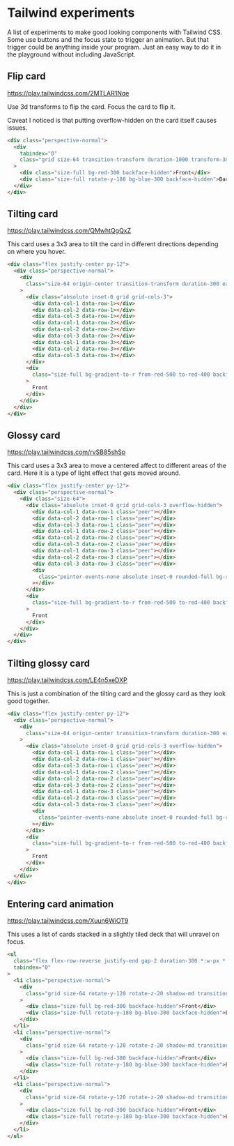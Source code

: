 # Tailwind experiments

A list of experiments to make good looking components with Tailwind CSS. Some use buttons and the focus state to trigger an animation. But that trigger could be anything inside your program. Just an easy way to do it in the playground without including JavaScript.

## Flip card

https://play.tailwindcss.com/2MTLAR1Nqe

Use 3d transforms to flip the card. Focus the card to flip it.

Caveat I noticed is that putting overflow-hidden on the card itself causes issues.

```html
<div class="perspective-normal">
  <div
    tabindex="0"
    class="grid size-64 transition-transform duration-1000 transform-3d *:[grid-area:1/1] focus:rotate-y-180"
  >
    <div class="size-full bg-red-300 backface-hidden">Front</div>
    <div class="size-full rotate-y-180 bg-blue-300 backface-hidden">Back</div>
  </div>
</div>
```

## Tilting card

https://play.tailwindcss.com/QMwhtQgQxZ

This card uses a 3x3 area to tilt the card in different directions depending on where you hover.

```html
<div class="flex justify-center py-12">
  <div class="perspective-normal">
    <div
      class="size-64 origin-center transition-transform duration-300 ease-linear transform-3d has-[[data-col-1]:hover]:rotate-y-12 has-[[data-col-3]:hover]:-rotate-y-12 has-[[data-row-1]:hover]:-rotate-x-12 has-[[data-row-3]:hover]:rotate-x-12"
    >
      <div class="absolute inset-0 grid grid-cols-3">
        <div data-col-1 data-row-1></div>
        <div data-col-2 data-row-1></div>
        <div data-col-3 data-row-1></div>
        <div data-col-1 data-row-2></div>
        <div data-col-2 data-row-2></div>
        <div data-col-3 data-row-2></div>
        <div data-col-1 data-row-3></div>
        <div data-col-2 data-row-3></div>
        <div data-col-3 data-row-3></div>
      </div>
      <div
        class="size-full bg-gradient-to-r from-red-500 to-red-400 backface-hidden"
      >
        Front
      </div>
    </div>
  </div>
</div>
```

## Glossy card

https://play.tailwindcss.com/rvSB85shSp

This card uses a 3x3 area to move a centered affect to different areas of the card. Here it is a type of light effect that gets moved around.

```html
<div class="flex justify-center py-12">
  <div class="perspective-normal">
    <div class="size-64">
      <div class="absolute inset-0 grid grid-cols-3 overflow-hidden">
        <div data-col-1 data-row-1 class="peer"></div>
        <div data-col-2 data-row-1 class="peer"></div>
        <div data-col-3 data-row-1 class="peer"></div>
        <div data-col-1 data-row-2 class="peer"></div>
        <div data-col-2 data-row-2 class="peer"></div>
        <div data-col-3 data-row-2 class="peer"></div>
        <div data-col-1 data-row-3 class="peer"></div>
        <div data-col-2 data-row-3 class="peer"></div>
        <div data-col-3 data-row-3 class="peer"></div>
        <div
          class="pointer-events-none absolute inset-0 rounded-full bg-radial-[at_50%_50%] from-white to-gray-200 opacity-50 blur-3xl transition-transform duration-1000 ease-linear peer-[[data-col-1]:hover]:-translate-x-1/2 peer-[[data-col-3]:hover]:translate-x-1/2 peer-[[data-row-1]:hover]:-translate-y-1/2 peer-[[data-row-3]:hover]:translate-y-1/2"
        ></div>
      </div>
      <div
        class="size-full bg-gradient-to-r from-red-500 to-red-400 backface-hidden"
      >
        Front
      </div>
    </div>
  </div>
</div>
```

## Tilting glossy card

https://play.tailwindcss.com/LE4n5xeDXP

This is just a combination of the tilting card and the glossy card as they look good together.

```html
<div class="flex justify-center py-12">
  <div class="perspective-normal">
    <div
      class="size-64 origin-center transition-transform duration-300 ease-linear transform-3d has-[[data-col-1]:hover]:rotate-y-12 has-[[data-col-3]:hover]:-rotate-y-12 has-[[data-row-1]:hover]:-rotate-x-12 has-[[data-row-3]:hover]:rotate-x-12"
    >
      <div class="absolute inset-0 grid grid-cols-3 overflow-hidden">
        <div data-col-1 data-row-1 class="peer"></div>
        <div data-col-2 data-row-1 class="peer"></div>
        <div data-col-3 data-row-1 class="peer"></div>
        <div data-col-1 data-row-2 class="peer"></div>
        <div data-col-2 data-row-2 class="peer"></div>
        <div data-col-3 data-row-2 class="peer"></div>
        <div data-col-1 data-row-3 class="peer"></div>
        <div data-col-2 data-row-3 class="peer"></div>
        <div data-col-3 data-row-3 class="peer"></div>
        <div
          class="pointer-events-none absolute inset-0 rounded-full bg-radial-[at_50%_50%] from-white to-gray-200 opacity-50 blur-3xl transition-transform duration-1000 ease-linear peer-[[data-col-1]:hover]:-translate-x-1/2 peer-[[data-col-3]:hover]:translate-x-1/2 peer-[[data-row-1]:hover]:-translate-y-1/2 peer-[[data-row-3]:hover]:translate-y-1/2"
        ></div>
      </div>
      <div
        class="size-full bg-gradient-to-r from-red-500 to-red-400 backface-hidden"
      >
        Front
      </div>
    </div>
  </div>
</div>
```

## Entering card animation

https://play.tailwindcss.com/Xuun6WiOT9

This uses a list of cards stacked in a slightly tiled deck that will unravel on focus.

```html
<ul
  class="flex flex-row-reverse justify-end gap-2 duration-300 *:w-px *:transition-[width] focus-within:*:w-64"
  tabindex="0"
>
  <li class="perspective-normal">
    <div
      class="grid size-64 rotate-y-120 rotate-z-20 shadow-md transition-transform duration-200 transform-3d *:[grid-area:1/1] in-focus:rotate-y-0 in-focus:rotate-z-0"
    >
      <div class="size-full bg-red-300 backface-hidden">Front</div>
      <div class="size-full rotate-y-180 bg-blue-300 backface-hidden">Back</div>
    </div>
  </li>
  <li class="perspective-normal">
    <div
      class="grid size-64 rotate-y-120 rotate-z-20 shadow-md transition-transform duration-200 transform-3d *:[grid-area:1/1] in-focus:rotate-y-0 in-focus:rotate-z-0"
    >
      <div class="size-full bg-red-300 backface-hidden">Front</div>
      <div class="size-full rotate-y-180 bg-blue-300 backface-hidden">Back</div>
    </div>
  </li>
  <li class="perspective-normal">
    <div
      class="grid size-64 rotate-y-120 rotate-z-20 shadow-md transition-transform duration-200 transform-3d *:[grid-area:1/1] in-focus:rotate-y-0 in-focus:rotate-z-0"
    >
      <div class="size-full bg-red-300 backface-hidden">Front</div>
      <div class="size-full rotate-y-180 bg-blue-300 backface-hidden">Back</div>
    </div>
  </li>
</ul>
```
